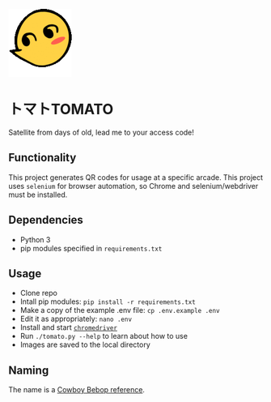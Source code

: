 ![robot](img/eddie.gif)

# トマトTOMATO
Satellite from days of old, lead me to your access code!

## Functionality
This project generates QR codes for usage at a specific arcade. This project uses `selenium` for browser automation, so Chrome and selenium/webdriver must be installed.

## Dependencies
- Python 3
- pip modules specified in `requirements.txt`

## Usage
- Clone repo
- Intall pip modules: `pip install -r requirements.txt`
- Make a copy of the example .env file: `cp .env.example .env`
- Edit it as appropriately: `nano .env`
- Install and start [`chromedriver`](https://sites.google.com/a/chromium.org/chromedriver/)
- Run `./tomato.py --help` to learn about how to use
- Images are saved to the local directory

## Naming
The name is a [Cowboy Bebop reference](http://cowboybebop.wikia.com/wiki/Edward).